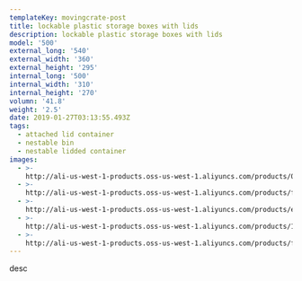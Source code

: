 ```yaml
---
templateKey: movingcrate-post
title: lockable plastic storage boxes with lids
description: lockable plastic storage boxes with lids
model: '500'
external_long: '540'
external_width: '360'
external_height: '295'
internal_long: '500'
internal_width: '310'
internal_height: '270'
volumn: '41.8'
weight: '2.5'
date: 2019-01-27T03:13:55.493Z
tags:
  - attached lid container
  - nestable bin
  - nestable lidded container
images:
  - >-
    http://ali-us-west-1-products.oss-us-west-1.aliyuncs.com/products/02ef977324874195a839ccd6b6aeba7a.jpg
  - >-
    http://ali-us-west-1-products.oss-us-west-1.aliyuncs.com/products/f5af4680ffbe4a7a833053e1ce16840f.jpg
  - >-
    http://ali-us-west-1-products.oss-us-west-1.aliyuncs.com/products/ed8da1fc618b4fbba459348d28580030.jpg
  - >-
    http://ali-us-west-1-products.oss-us-west-1.aliyuncs.com/products/13427496cb514c8d9304437cebb13dc2.jpg
  - >-
    http://ali-us-west-1-products.oss-us-west-1.aliyuncs.com/products/facf801a2ebd46cd8c28209ea2db335d.jpg
---
```

desc
